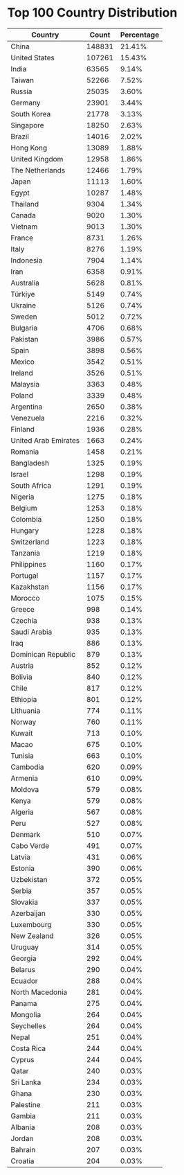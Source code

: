 # Top 100 Country Distribution
| Country | Count | Percentage |
|----|----|----|
| China | 148831 | 21.41% |
| United States | 107261 | 15.43% |
| India | 63565 | 9.14% |
| Taiwan | 52266 | 7.52% |
| Russia | 25035 | 3.60% |
| Germany | 23901 | 3.44% |
| South Korea | 21778 | 3.13% |
| Singapore | 18250 | 2.63% |
| Brazil | 14016 | 2.02% |
| Hong Kong | 13089 | 1.88% |
| United Kingdom | 12958 | 1.86% |
| The Netherlands | 12466 | 1.79% |
| Japan | 11113 | 1.60% |
| Egypt | 10287 | 1.48% |
| Thailand | 9304 | 1.34% |
| Canada | 9020 | 1.30% |
| Vietnam | 9013 | 1.30% |
| France | 8731 | 1.26% |
| Italy | 8276 | 1.19% |
| Indonesia | 7904 | 1.14% |
| Iran | 6358 | 0.91% |
| Australia | 5628 | 0.81% |
| Türkiye | 5149 | 0.74% |
| Ukraine | 5126 | 0.74% |
| Sweden | 5012 | 0.72% |
| Bulgaria | 4706 | 0.68% |
| Pakistan | 3986 | 0.57% |
| Spain | 3898 | 0.56% |
| Mexico | 3542 | 0.51% |
| Ireland | 3526 | 0.51% |
| Malaysia | 3363 | 0.48% |
| Poland | 3339 | 0.48% |
| Argentina | 2650 | 0.38% |
| Venezuela | 2216 | 0.32% |
| Finland | 1936 | 0.28% |
| United Arab Emirates | 1663 | 0.24% |
| Romania | 1458 | 0.21% |
| Bangladesh | 1325 | 0.19% |
| Israel | 1298 | 0.19% |
| South Africa | 1291 | 0.19% |
| Nigeria | 1275 | 0.18% |
| Belgium | 1253 | 0.18% |
| Colombia | 1250 | 0.18% |
| Hungary | 1228 | 0.18% |
| Switzerland | 1223 | 0.18% |
| Tanzania | 1219 | 0.18% |
| Philippines | 1160 | 0.17% |
| Portugal | 1157 | 0.17% |
| Kazakhstan | 1156 | 0.17% |
| Morocco | 1075 | 0.15% |
| Greece | 998 | 0.14% |
| Czechia | 938 | 0.13% |
| Saudi Arabia | 935 | 0.13% |
| Iraq | 886 | 0.13% |
| Dominican Republic | 879 | 0.13% |
| Austria | 852 | 0.12% |
| Bolivia | 840 | 0.12% |
| Chile | 817 | 0.12% |
| Ethiopia | 801 | 0.12% |
| Lithuania | 774 | 0.11% |
| Norway | 760 | 0.11% |
| Kuwait | 713 | 0.10% |
| Macao | 675 | 0.10% |
| Tunisia | 663 | 0.10% |
| Cambodia | 620 | 0.09% |
| Armenia | 610 | 0.09% |
| Moldova | 579 | 0.08% |
| Kenya | 579 | 0.08% |
| Algeria | 567 | 0.08% |
| Peru | 527 | 0.08% |
| Denmark | 510 | 0.07% |
| Cabo Verde | 491 | 0.07% |
| Latvia | 431 | 0.06% |
| Estonia | 390 | 0.06% |
| Uzbekistan | 372 | 0.05% |
| Serbia | 357 | 0.05% |
| Slovakia | 337 | 0.05% |
| Azerbaijan | 330 | 0.05% |
| Luxembourg | 330 | 0.05% |
| New Zealand | 326 | 0.05% |
| Uruguay | 314 | 0.05% |
| Georgia | 292 | 0.04% |
| Belarus | 290 | 0.04% |
| Ecuador | 288 | 0.04% |
| North Macedonia | 281 | 0.04% |
| Panama | 275 | 0.04% |
| Mongolia | 264 | 0.04% |
| Seychelles | 264 | 0.04% |
| Nepal | 251 | 0.04% |
| Costa Rica | 244 | 0.04% |
| Cyprus | 244 | 0.04% |
| Qatar | 240 | 0.03% |
| Sri Lanka | 234 | 0.03% |
| Ghana | 230 | 0.03% |
| Palestine | 211 | 0.03% |
| Gambia | 211 | 0.03% |
| Albania | 208 | 0.03% |
| Jordan | 208 | 0.03% |
| Bahrain | 207 | 0.03% |
| Croatia | 204 | 0.03% |

